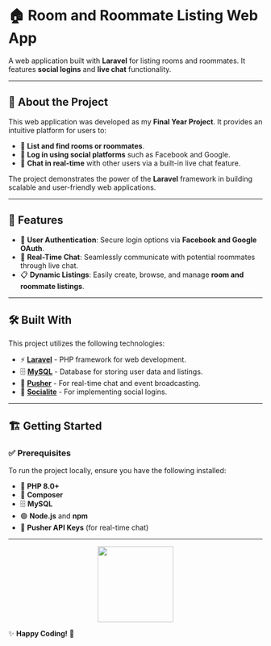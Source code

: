 # 🏠 Room and Roommate Listing Web App  

A web application built with **Laravel** for listing rooms and roommates. It features **social logins** and **live chat** functionality.  

---

## 📌 About the Project  
This web application was developed as my **Final Year Project**. It provides an intuitive platform for users to:  
- 🏡 **List and find rooms or roommates**.  
- 🔑 **Log in using social platforms** such as Facebook and Google.  
- 💬 **Chat in real-time** with other users via a built-in live chat feature.  

The project demonstrates the power of the **Laravel** framework in building scalable and user-friendly web applications.  

---

## 🚀 Features  
- 🔐 **User Authentication**: Secure login options via **Facebook and Google OAuth**.  
- 💬 **Real-Time Chat**: Seamlessly communicate with potential roommates through live chat.  
- 📋 **Dynamic Listings**: Easily create, browse, and manage **room and roommate listings**.  

---

## 🛠 Built With  
This project utilizes the following technologies:  
- ⚡ [**Laravel**](https://laravel.com) - PHP framework for web development.  
- 🗄️ [**MySQL**](https://www.mysql.com) - Database for storing user data and listings.  
- 🔔 [**Pusher**](https://pusher.com/) - For real-time chat and event broadcasting.  
- 🔗 [**Socialite**](https://laravel.com/docs/socialite) - For implementing social logins.  

---

## 🏗️ Getting Started  

### ✅ Prerequisites  
To run the project locally, ensure you have the following installed:  
- 🐘 **PHP 8.0+**  
- 🎼 **Composer**  
- 🗄️ **MySQL**  
- 🟢 **Node.js** and **npm**  
- 🔑 **Pusher API Keys** (for real-time chat)  

---

<p align="center">
  <img src="https://raw.githubusercontent.com/laravel/art/master/logo-lockup/5%20SVG/2%20CMYK/1%20Full%20Color/laravel-logolockup-cmyk-red.svg" width="150">
</p>

✨ **Happy Coding!** 🚀  
